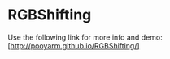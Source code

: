 RGBShifting
===========

Use the following link for more info and demo:
[http://pooyarm.github.io/RGBShifting/]